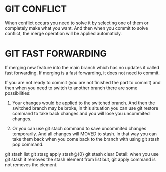# GIT CONFLICT
When conflict occurs you need to solve it by selecting one of them or completely make what you
want. And then when you commit to solve conflict, the merge operation will be applied automaticly.

# GIT FAST FORWARDING
If merging new feature into the main branch which has no updates it called fast forwarding.
If merging is a fast forwarding, it does not need to commit.

If you are not ready to commit (you are not finished the part to commit) and then when you
need to switch to another branch there are some possibilities:

1) Your changes would be applied to the switched branch. And then the switched branch may be
broke, in this situation you can use git restore <file> command to take back changes and you
will lose you uncommited changes.

2) Or you can use git stach command to save uncommited changes temporarily. And all changes will MOVED to stash. In that way you can take them back when you come back to the branch with using git stash pop command.

git stash list
git stasg apply stash@{0}
git stash clear
Detail: when you use git stash it removes the stash element from list but, git apply command
is not removes the element.